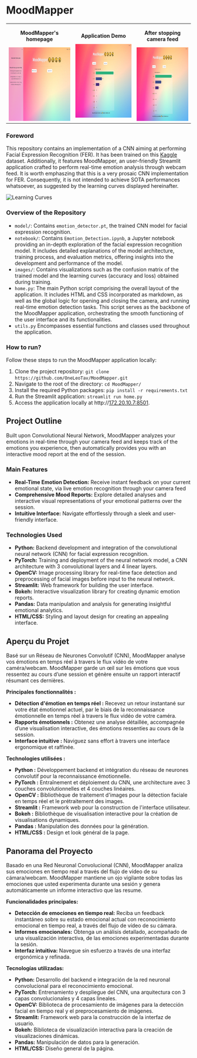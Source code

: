 # MoodMapper

<table align="center">
  <tr>
    <td align="center">
      <p font-size="8px"><b>MoodMapper's homepage</b></p>
      <img src="images/github/MoodMapper_homepage.PNG" alt="Homepage" height="200">
    </td>
    <td>
      <p align="center"><b>Application Demo</b></p>
      <img src="images/github/MoodMapper_after.PNG" alt="Demo" height="200">
    </td>
    <td>
      <p align="center"><b>After stopping camera feed</b></p>
      <img src="images/github/MoodMapper_after.PNG" alt="Emotion Report" height="200">
    </td>
  </tr>
</table>

### Foreword
This repository contains an implementation of a CNN aiming at performing Facial Expression Recognition (FER). It has been trained on this [Kaggle](https://www.kaggle.com/datasets/ananthu017/emotion-detection-fer) dataset. Additionally, it features MoodMapper, an user-friendly Streamlit application crafted to perform real-time emotion analysis through webcam feed.
It is worth emphaszing that this is a very prosaic CNN implementation for FER. Consequently, it is not intended to achieve SOTA performances whatsoever, as suggested by the learning curves displayed hereinafter.

<img src="images/CNN/train_acc_and_loss.png" alt="Learning Curves" width="900" height="420">

### Overview of the Repository
- `model/`: Contains `emotion_detector.pt`, the trained CNN model for facial expression recognition.
- `notebook/`: Contains `Emotion_Detection.ipynb`, a Jupyter notebook providing an in-depth exploration of the facial expression recognition model. It includes detailed explanations of the model architecture, training process, and evaluation metrics, offering insights into the development and performance of the model.
- `images/`: Contains visualizations such as the confusion matrix of the trained model and the learning curves (accuracy and loss) obtained during training. 
- `home.py`: The main Python script comprising the overall layout of the application. It includes HTML and CSS incorporated as markdown, as well as the global logic for opening and closing the camera,  and running real-time emotion detection tasks. This script serves as the backbone of the MoodMapper application, orchestrating the smooth functioning of the user interface and its functionalities.
- `utils.py` Encompasses essential functions and classes used throughout the application.

### How to run?
Follow these steps to run the MoodMapper application locally:

1. Clone the project repository: `git clone https://github.com/OneLeoTav/MoodMapper.git`
2. Navigate to the root of the directory: `cd MoodMapper/`
3. Install the required Python packages: `pip install -r requirements.txt`
4. Run the Streamlit application: `streamlit run home.py`
5. Access the application locally at http://[172.20.10.7:8501](http://172.20.10.7:8501).

## Project Outline
Built upon Convolutional Neural Network, MoodMapper analyzes your emotions in real-time through your camera feed and keeps track of the emotions you experience, then automatically provides you with an interactive mood report at the end of the session.

### Main Features
- **Real-Time Emotion Detection:** Receive instant feedback on your current emotional state, via live emotion recognition through your camera feed
- **Comprehensive Mood Reports:** Explore detailed analyses and interactive visual representations of your emotional patterns over the session.
- **Intuitive Interface:** Navigate effortlessly through a sleek and user-friendly interface.

### Technologies Used
- **Python:** Backend development and integration of the convolutional neural network (CNN) for facial expression recognition.
- **PyTorch:** Training and deployment of the neural network model, a CNN architecture with 3 convolutional layers and 4 linear layers.
- **OpenCV:** Image processing library for real-time face detection and preprocessing of facial images before input to the neural network.
- **Streamlit:** Web framework for building the user interface.
- **Bokeh:** Interactive visualization library for creating dynamic emotion reports.
- **Pandas:** Data manipulation and analysis for generating insightful emotional analytics.
- **HTML/CSS:** Styling and layout design for creating an appealing interface.

## Aperçu du Projet
Basé sur un Réseau de Neurones Convolutif (CNN), MoodMapper analyse vos émotions en temps réel à travers le flux vidéo de votre caméra/webcam. MoodMapper garde un œil sur les émotions que vous ressentez au cours d’une session et génère ensuite un rapport interactif résumant ces dernières.

**Principales fonctionnalités :**
- **Détection d'émotion en temps réel :** Recevez un retour instantané sur votre état émotionnel actuel, par le biais de la reconnaissance émotionnelle en temps réel à travers le flux vidéo de votre caméra. 
- **Rapports émotionnels :** Obtenez une analyse détaillée, accompagnée d’une visualisation interactive, des émotions ressenties au cours de la session.
- **Interface intuitive :** Naviguez sans effort à travers une interface ergonomique et raffinée.

**Technologies utilisées :**
- **Python :** Développement backend et intégration du réseau de neurones convolutif pour la reconnaissance émotionnelle.
- **PyTorch :** Entraînement et déploiement du CNN, une architecture avec 3 couches convolutionnelles et 4 couches linéaires.
- **OpenCV :** Bibliothèque de traitement d'images pour la détection faciale en temps réel et le prétraitement des images.
- **Streamlit :** Framework web pour la construction de l'interface utilisateur.
- **Bokeh :** Bibliothèque de visualisation interactive pour la création de visualisations dynamiques.
- **Pandas :** Manipulation des données pour la génération.
- **HTML/CSS :** Design et look général de la page.

## Panorama del Proyecto
Basado en una Red Neuronal Convolucional (CNN), MoodMapper analiza sus emociones en tiempo real a través del flujo de vídeo de su cámara/webcam. MoodMapper mantiene un ojo vigilante sobre todas las emociones que usted experimenta durante una sesión y genera automáticamente un informe interactivo que las resume.

**Funcionalidades principales:**
- **Detección de emociones en tiempo real:** Reciba un feedback instantáneo sobre su estado emocional actual con reconocimiento emocional en tiempo real, a través del flujo de vídeo de su cámara.
- **Informes emocionales:** Obtenga un análisis detallado, acompañado de una visualización interactiva, de las emociones experimentadas durante la sesión.
- **Interfaz intuitiva:** Navegue sin esfuerzo a través de una interfaz ergonómica y refinada.

**Tecnologías utilizadas:**
- **Python:** Desarrollo del backend e integración de la red neuronal convolucional para el reconocimiento emocional.
- **PyTorch:** Entrenamiento y despliegue del CNN, una arquitectura con 3 capas convolucionales y 4 capas lineales.
- **OpenCV:** Biblioteca de procesamiento de imágenes para la detección facial en tiempo real y el preprocesamiento de imágenes.
- **Streamlit:** Framework web para la construcción de la interfaz de usuario.
- **Bokeh:** Biblioteca de visualización interactiva para la creación de visualizaciones dinámicas.
- **Pandas:** Manipulación de datos para la generación.
- **HTML/CSS:** Diseño general de la página.


